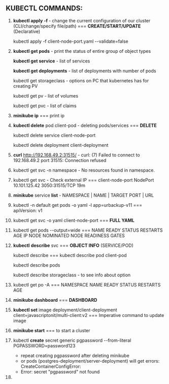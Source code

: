 ## KUBECTL COMMANDS:

1. **kubectl apply -f <filename>** - change the current configuration of our cluster (CLI/change/specify file/path) === **CREATE/START/UPDATE** (Declarative)

   kubectl apply -f client-node-port.yaml --validate=false

2. **kubectl get pods** - print the status of entire group of object types

   **kubectl get service** - list of services

   **kubectl get deployments** - list of deployments with number of pods

   kubectl get storageclass - options on PC that kubernetes has for creating PV

   kubectl get pv - list of volumes

   kubectl get pvc - list of claims

3. **minikube ip** === print ip

4. **kubectl delete** pod client-pod - deleting pods/services === **DELETE**

   kubectl delete service client-node-port

   kubectl delete deployment client-deployment

5. **curl** http://192.168.49.2:31515/ - curl: (7) Failed to connect to 192.168.49.2 port 31515: Connection refused

6. kubectl get svc -n namespace - No resources found in namespace.

7. kubectl get svc - Check external IP === client-node-port NodePort 10.101.125.42 <none> 3050:31515/TCP  19m

8. **minikube** service **list** - NAMESPACE  | NAME  | TARGET PORT | URL

9. kubectl -n default get pods -o yaml -l app=urbackup-v11 === apiVersion: v1

10. kubectl get svc -o yaml client-node-port === **FULL YAML**

11. kubectl get pods --output=wide === NAME READY STATUS RESTARTS AGE IP NODE NOMINATED NODE READINESS GATES

12. **kubectl** **describe** svc === **OBJECT INFO** (SERVICE/POD)

    kubectl describe <object type> <object name> === kubectl describe pod client-pod

    kubectl describe pods

    kubectl describe storageclass - to see info about option

13. kubectl get po -A === NAMESPACE NAME READY STATUS RESTARTS AGE

14. **minikube dashboard** === **DASHBOARD**

15. **kubectl set** image deployment/client-deployment client=javascriptonit/multi-client:v2 === Imperative command to update image

16. **minikube start** === to start a cluster

17. kubectl **create** secret generic pgpassword --from-literal PGPASSWORD=password123
    * repeat creating pgpassword after deleting minikube
    * or pods (postgres-deployment/server-deployment) will get errors: CreateContainerConfigError:
    * Error: secret "pgpassword" not found

18. 